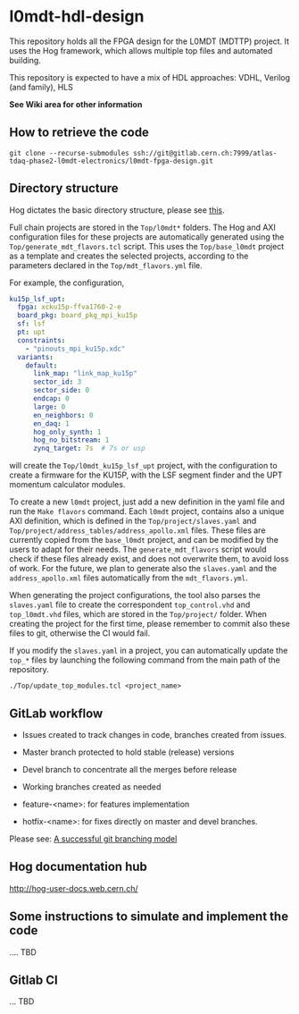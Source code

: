 # l0mdt-hdl-design

This repository holds all the FPGA design for the L0MDT (MDTTP) project. It
uses the Hog framework, which allows multiple top files and automated building.

This repository is expected to have a mix of HDL approaches: VDHL, Verilog (and 
family), HLS

**See Wiki area for other information**

## How to retrieve the code

`git clone --recurse-submodules ssh://git@gitlab.cern.ch:7999/atlas-tdaq-phase2-l0mdt-electronics/l0mdt-fpga-design.git`

## Directory structure

Hog dictates the basic directory structure, please see [this](https://cern.ch/Hog).

Full chain projects are stored in the `Top/l0mdt*` folders. The Hog and AXI configuration files for these projects are automatically generated using the `Top/generate_mdt_flavors.tcl` script. This uses the `Top/base_l0mdt` project as a template and creates the selected projects, according to the parameters declared in the `Top/mdt_flavors.yml` file.

For example, the configuration,

```yaml
ku15p_lsf_upt:
  fpga: xcku15p-ffva1760-2-e
  board_pkg: board_pkg_mpi_ku15p
  sf: lsf
  pt: upt
  constraints:
    - "pinouts_mpi_ku15p.xdc"
  variants:
    default:
      link_map: "link_map_ku15p"
      sector_id: 3
      sector_side: 0
      endcap: 0
      large: 0
      en_neighbors: 0
      en_daq: 1
      hog_only_synth: 1
      hog_no_bitstream: 1
      zynq_target: 7s  # 7s or usp
```

will create the `Top/l0mdt_ku15p_lsf_upt` project, with the configuration to create a firmware for the KU15P, with the LSF segment finder and the UPT momentum calculator modules. 

To create a new `l0mdt` project, just add a new definition in the yaml file and run the `Make flavors` command. Each `l0mdt` project, contains also a unique AXI definition, which is defined in the `Top/project/slaves.yaml` and `Top/project/address_tables/address_apollo.xml` files. These files are currently copied from the `base_l0mdt` project, and can be modified by the users to adapt for their needs. The `generate_mdt_flavors` script would check if these files already exist, and does not overwrite them, to avoid loss of work. For the future, we plan to generate also the `slaves.yaml` and the `address_apollo.xml` files automatically from the `mdt_flavors.yml`.

When generating the project configurations, the tool also parses the `slaves.yaml` file to create the correspondent `top_control.vhd` and `top_l0mdt.vhd` files, which are stored in the `Top/project/` folder. When creating the project for the first time, please remember to commit also these files to git, otherwise the CI would fail. 

If you modify the `slaves.yaml` in a project, you can automatically update the `top_*` files by launching the following command from the main path of the repository.

```shell
./Top/update_top_modules.tcl <project_name>
```


## GitLab workflow

- Issues created to track changes in code, branches created from issues.

- Master branch protected to hold stable (release) versions

- Devel branch to concentrate all the merges before release

- Working branches created as needed 

- feature-\<name\>: for features implementation 

- hotfix-\<name\>: for fixes directly on master and devel branches.

Please see: [A successful git branching model](https://nvie.com/posts/a-successful-git-branching-model/)

## Hog documentation hub

http://hog-user-docs.web.cern.ch/

## Some instructions to simulate and implement the code
  
.... TBD

## Gitlab CI

... TBD  
